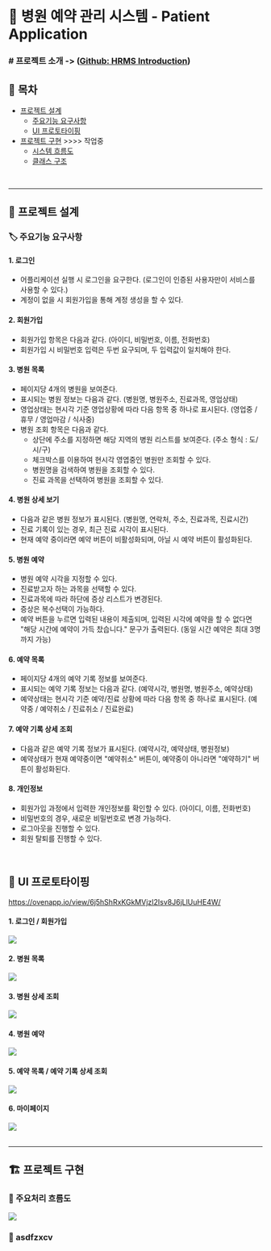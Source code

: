 # :hospital: 병원 예약 관리 시스템 - Patient Application
### # 프로젝트 소개 -> ([Github: HRMS Introduction](https://github.com/sinb57/HRMS-Introduction))
## :book: 목차
* <a href="#head1">프로젝트 설계</a>
  * <a href="#head11">주요기능 요구사항</a>
  * <a href="#head12">UI 프로토타이핑</a>
* <a href="#head2">프로젝트 구현</a> >>>> 작업중
  * <a href="#head21">시스템 흐름도</a>
  * <a href="#head21">클래스 구조</a>
</br>

***
## <p id="head1"></p>:pushpin: 프로젝트 설계
### <p id="head11"></p> :label: 주요기능 요구사항
#### 1. 로그인
- 어플리케이션 실행 시 로그인을 요구한다.
  (로그인이 인증된 사용자만이 서비스를 사용할 수 있다.)
- 계정이 없을 시 회원가입을 통해 계정 생성을 할 수 있다.

#### 2. 회원가입
- 회원가입 항목은 다음과 같다. (아이디, 비밀번호, 이름, 전화번호)
- 회원가입 시 비밀번호 입력은 두번 요구되며, 두 입력값이 일치해야 한다.

#### 3. 병원 목록
- 페이지당 4개의 병원을 보여준다.
- 표시되는 병원 정보는 다음과 같다.
(병원명, 병원주소, 진료과목, 영업상태)
- 영업상태는 현시각 기준 영업상황에 따라 다음 항목 중 하나로 표시된다.
(영업중 / 휴무 / 영업마감 / 식사중)
- 병원 조회 항목은 다음과 같다.
    - 상단에 주소를 지정하면 해당 지역의 병원 리스트를 보여준다. (주소 형식 : 도/시/구)
    - 체크박스를 이용하여 현시각 영엽중인 병원만 조회할 수 있다.
    - 병원명을 검색하여 병원을 조회할 수 있다.
    - 진료 과목을 선택하여 병원을 조회할 수 있다.

#### 4. 병원 상세 보기
- 다음과 같은 병원 정보가 표시된다.
(병원명, 연락처, 주소, 진료과목, 진료시간)
- 진료 기록이 있는 경우, 최근 진료 시각이 표시된다.
- 현재 예약 중이라면 예약 버튼이 비활성화되며, 아닐 시 예약 버튼이 활성화된다.

#### 5. 병원 예약
- 병원 예약 시각을 지정할 수 있다.
- 진료받고자 하는 과목을 선택할 수 있다.
- 진료과목에 따라 하단에 증상 리스트가 변경된다.
- 증상은 복수선택이 가능하다.
- 예약 버튼을 누르면 입력된 내용이 제출되며, 입력된 시각에 예약을 할 수 없다면
  "해당 시간에 예약이 가득 찼습니다." 문구가 출력된다. (동일 시간 예약은 최대 3명까지 가능)

#### 6. 예약 목록
- 페이지당 4개의 예약 기록 정보를 보여준다.
- 표시되는 예약 기록 정보는 다음과 같다.
  (예약시각, 병원명, 병원주소, 예약상태)
- 예약상태는 현시각 기준 예약/진료 상황에 따라 다음 항목 중 하나로 표시된다.
  (예약중 / 예약취소 / 진료취소 / 진료완료)

#### 7. 예약 기록 상세 조회
- 다음과 같은 예약 기록 정보가 표시된다.
  (예약시각, 예약상태, 병원정보)
- 예약상태가 현재 예약중이면 "예약취소" 버튼이,
  예약중이 아니라면 "예약하기" 버튼이 활성화된다.

#### 8. 개인정보
- 회원가입 과정에서 입력한 개인정보를 확인할 수 있다.
  (아이디, 이름, 전화번호)
- 비밀번호의 경우, 새로운 비밀번호로 변경 가능하다.
- 로그아웃을 진행할 수 있다.
- 회원 탈퇴를 진행할 수 있다.
</br>

## <p id="head12"></p> :iphone: UI 프로토타이핑
https://ovenapp.io/view/6j5hShRxKGkMVjzI2Isv8J6jLlUuHE4W/
#### 1. 로그인 / 회원가입
![](https://imgur.com/nVU8Oqb.png)

#### 2. 병원 목록
![](https://imgur.com/2TxDrfb.png)

#### 3. 병원 상세 조회
![](https://imgur.com/QOFIdQF.png)

#### 4. 병원 예약
![](https://imgur.com/zRbyOJ0.png)

#### 5. 예약 목록 / 예약 기록 상세 조회
![](https://imgur.com/Ib6NsMM.png)

#### 6. 마이페이지
![](https://imgur.com/RtECc6Q.png)
</br>
</br>


***

## <p id="head2"></p>:building_construction: 프로젝트 구현

### <p id="head21"></p>:round_pushpin: 주요처리 흐름도
![](https://imgur.com/5dFCC4B.png)
</br>

### <p id="head22"></p>:round_pushpin: asdfzxcv


</br>
</br>
